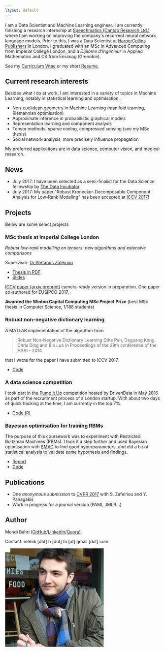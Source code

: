 ```yaml
---
layout: default
---
```


<!-- I am a Data Scientist at [HarperCollins Publishers](https://www.harpercollins.co.uk) in London where I do research and development. I graduated with an MSc in Advanced Computing from Imperial College London, and a *Diplôme d'Ingénieur* in Applied Mathematics and CS from Ensimag (Grenoble). -->
I am a Data Scientist and Machine Learning engineer. I am currently finishing a research internship at [Speechmatics (Cantab Research Ltd.)](https://www.speechmatics.com) where I am working on improving the company's recurrent neural network language models. Prior to this, I was a Data Scientist at [HarperCollins Publishers](https://www.harpercollins.co.uk) in London. I graduated with an MSc in Advanced Computing from Imperial College London, and a *Diplôme d'Ingénieur* in Applied Mathematics and CS from Ensimag (Grenoble).

See my [Curriculum Vitae](./Bahri_CV.pdf) or my short [Resume](./Bahri_resume.pdf).

## Current research interests

Besides what I do at work, I am interested in a variety of topics in Machine Learning, notably in statistical learning and optimisation.

* Non-euclidean geometry in Machine Learning (manifold learning, Riemannian optimisation)
* Approximate inference in probabilistic graphical models
* Representation learning and component analysis
* Tensor methods, sparse coding, compressed sensing (see my MSc thesis)
* Social network analysis, more precisely influence propagation

My preferred applications are in data science, computer vision, and medical research.

## News

* July 2017: I have been selected as a semi-finalist for the Data Science fellowship by [The Data Incubator](https://www.thedataincubator.com).
* July 2017: My paper "Robust Kronecker-Decomposable Component Analysis for Low-Rank Modeling" has been accepted at [ICCV 2017](http://iccv2017.thecvf.com)!
<!-- * March 2017: Our paper "Robust Low-rank Tensor Modelling Using Tucker and CP Decomposition" has been accepted at EUSIPCO 2017! -->

## Projects

Below are some select projects

### MSc thesis at Imperial College London
*Robust low-rank modelling on tensors: new algorithms and extensive comparisons*

Supervisor: [Dr Stefanos Zafeiriou](https://wp.doc.ic.ac.uk/szafeiri/)

* [Thesis in PDF](https://github.com/mbahri/msc_thesis/raw/master/MSc_Thesis_final.pdf)
* [Slides](https://github.com/mbahri/msc_thesis/raw/master/Slides_thesis.pdf)

[ICCV paper (arxiv preprint)](https://arxiv.org/abs/1703.07886) camera-ready version in preparation.
One paper co-authored for EUSIPCO 2017.

**Awarded the Winton Capital Computing MSc Project Prize** (best MSc thesis in Computer Science, 1/188 students)

### Robust non-negative dictionary learning
A MATLAB implementation of the algorithm from

> Robust Non-Negative Dictionary Learning Qihe Pan, Deguang Kong, Chris Ding and Bin Luo In Proceedings of the 28th conference of the AAAI - 2014

that I wrote for the paper I have submitted to ICCV 2017.

* [Code](https://github.com/mbahri/rnndl)

### A data science competition
I took part in the [Pump it Up](https://www.drivendata.org/competitions/7/) competition hosted by DrivenData in May 2016 as part of the recruitment process of a London startup. With about two days of quick hacking at the time, I am currently in the top 7%.

* [Code (R)](https://github.com/mbahri/pumpitup)

### Bayesian optimisation for training RBMs

The purpose of this coursework was to experiment with Restricted Boltzman Machines (RBMs). I took it a step further and used Bayesian optimisation with [SMAC](http://www.cs.ubc.ca/labs/beta/Projects/SMAC/) to find good hyperparameters, and did a bit of statistical analysis to validate some hypothesis and findings.

* [Report](https://github.com/mbahri/rbm_bayesian_optimisation/raw/master/Report/DNSDL_cw2.pdf)
* [Code](https://github.com/mbahri/rbm_bayesian_optimisation)

<!-- ### Probabilistic inference of over-diagnosis
TODO -->

## Publications
* One *anonymous submission* to [CVPR 2017](http://cvpr2017.thecvf.com) with S. Zafeiriou and Y. Panagakis
* Work in progress for a journal version (PAMI, JMLR...)

## Author

Mehdi Bahri ([GitHub](http://github.com/mbahri)/[LinkedIn](https://uk.linkedin.com/in/mehdibahri/en)/[Quora](https://www.quora.com/profile/Mehdi-Bahri)).

Contact: mehdi [dot] b [dot] tn [at] gmail [dot] com

![Mehdi Bahri](./mehdi_bahri.jpg)

<!-- ### License -->

<!-- [MIT License](http://chibicode.mit-license.org/) -->

<!-- <a href="https://github.com/chibicode/solo" class="github-corner"><svg width="80" height="80" viewBox="0 0 250 250" style="fill:#151513; color:#fff; position: absolute; top: 0; border: 0; right: 0;"><path d="M0,0 L115,115 L130,115 L142,142 L250,250 L250,0 Z"></path><path d="M128.3,109.0 C113.8,99.7 119.0,89.6 119.0,89.6 C122.0,82.7 120.5,78.6 120.5,78.6 C119.2,72.0 123.4,76.3 123.4,76.3 C127.3,80.9 125.5,87.3 125.5,87.3 C122.9,97.6 130.6,101.9 134.4,103.2" fill="currentColor" style="transform-origin: 130px 106px;" class="octo-arm"></path><path d="M115.0,115.0 C114.9,115.1 118.7,116.5 119.8,115.4 L133.7,101.6 C136.9,99.2 139.9,98.4 142.2,98.6 C133.8,88.0 127.5,74.4 143.8,58.0 C148.5,53.4 154.0,51.2 159.7,51.0 C160.3,49.4 163.2,43.6 171.4,40.1 C171.4,40.1 176.1,42.5 178.8,56.2 C183.1,58.6 187.2,61.8 190.9,65.4 C194.5,69.0 197.7,73.2 200.1,77.6 C213.8,80.2 216.3,84.9 216.3,84.9 C212.7,93.1 206.9,96.0 205.4,96.6 C205.1,102.4 203.0,107.8 198.3,112.5 C181.9,128.9 168.3,122.5 157.7,114.1 C157.9,116.9 156.7,120.9 152.7,124.9 L141.0,136.5 C139.8,137.7 141.6,141.9 141.8,141.8 Z" fill="currentColor" class="octo-body"></path></svg></a><style>.github-corner:hover .octo-arm{animation:octocat-wave 560ms ease-in-out}@keyframes octocat-wave{0%,100%{transform:rotate(0)}20%,60%{transform:rotate(-25deg)}40%,80%{transform:rotate(10deg)}}@media (max-width:500px){.github-corner:hover .octo-arm{animation:none}.github-corner .octo-arm{animation:octocat-wave 560ms ease-in-out}}</style> -->
